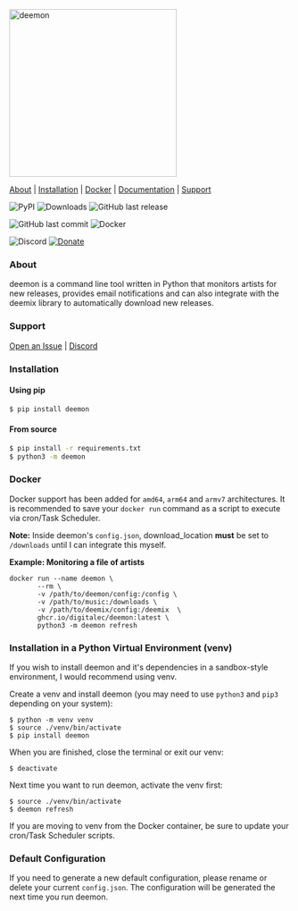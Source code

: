 <img src="deemon/assets/images/deemon.png" alt="deemon" width="300">

[About](#about) | [Installation](#installation) | [Docker](#docker) | [Documentation](https://digitalec.github.io/deemon) | [Support](#support)

![PyPI](https://img.shields.io/pypi/v/deemon?style=for-the-badge)
![Downloads](https://img.shields.io/pypi/dm/deemon?style=for-the-badge)
![GitHub last release](https://img.shields.io/github/release-date/digitalec/deemon?style=for-the-badge)

![GitHub last commit](https://img.shields.io/github/last-commit/digitalec/deemon?style=for-the-badge)
![Docker](https://img.shields.io/github/actions/workflow/status/digitalec/deemon/deploy-docker.yml?branch=main&style=for-the-badge&logo=docker)

![Discord](https://img.shields.io/discord/831356172464160838?style=for-the-badge&logo=discord)
[![Donate](https://img.shields.io/badge/Donate-PayPal-blue?style=for-the-badge&logo=paypal)](https://paypal.me/digitalec)


### About
deemon is a command line tool written in Python that monitors artists for new releases, provides email notifications and can also integrate with the deemix library to automatically download new releases.

### Support
[Open an Issue](https://github.com/digitalec/deemon/issues/new) | [Discord](https://discord.gg/KzNCG2tkvn)

### Installation

#### Using pip

```bash
$ pip install deemon
```

#### From source
```bash
$ pip install -r requirements.txt
$ python3 -m deemon
```

### Docker

Docker support has been added for `amd64`, `arm64` and `armv7` architectures. It is recommended to save your `docker run` command as a script to execute via cron/Task Scheduler.

**Note:** Inside deemon's `config.json`, download_location **must** be set to `/downloads` until I can integrate this myself.

**Example: Monitoring a file of artists**
```
docker run --name deemon \
       --rm \
       -v /path/to/deemon/config:/config \
       -v /path/to/music:/downloads \
       -v /path/to/deemix/config:/deemix  \
       ghcr.io/digitalec/deemon:latest \
       python3 -m deemon refresh
```

### Installation in a Python Virtual Environment (venv)

If you wish to install deemon and it's dependencies in a sandbox-style environment, I would recommend using venv.

Create a venv and install deemon (you may need to use `python3` and `pip3` depending on your system):
```commandline
$ python -m venv venv
$ source ./venv/bin/activate
$ pip install deemon
```

When you are finished, close the terminal or exit our venv:
```commandline
$ deactivate
```

Next time you want to run deemon, activate the venv first:
```commandline
$ source ./venv/bin/activate
$ deemon refresh
```

If you are moving to venv from the Docker container, be sure to update your cron/Task Scheduler scripts.

### Default Configuration
If you need to generate a new default configuration, please rename or delete your current `config.json`. The
configuration will be generated the next time you run deemon.
